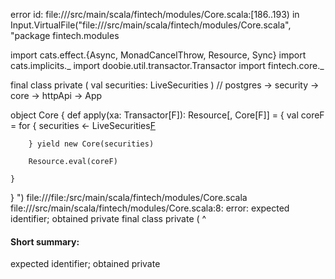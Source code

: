 error id: file://<WORKSPACE>/src/main/scala/fintech/modules/Core.scala:[186..193) in Input.VirtualFile("file://<WORKSPACE>/src/main/scala/fintech/modules/Core.scala", "package fintech.modules

import cats.effect.{Async, MonadCancelThrow, Resource, Sync}
import cats.implicits._
import doobie.util.transactor.Transactor
import fintech.core._

final class private (
    val securities: LiveSecurities
)
// postgres -> security -> core -> httpApi -> App

object Core {
    def apply(xa: Transactor[F]): Resource[, Core[F]] = {
        val coreF = for {
            securities <- LiveSecurities[F](xa)

        } yield new Core(securities)

        Resource.eval(coreF)

    }

}
")
file://<WORKSPACE>/file:<WORKSPACE>/src/main/scala/fintech/modules/Core.scala
file://<WORKSPACE>/src/main/scala/fintech/modules/Core.scala:8: error: expected identifier; obtained private
final class private (
            ^
#### Short summary: 

expected identifier; obtained private